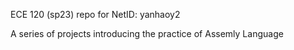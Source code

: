  ECE 120 (sp23) repo for NetID: yanhaoy2

A series of projects introducing the practice of Assemly Language 
